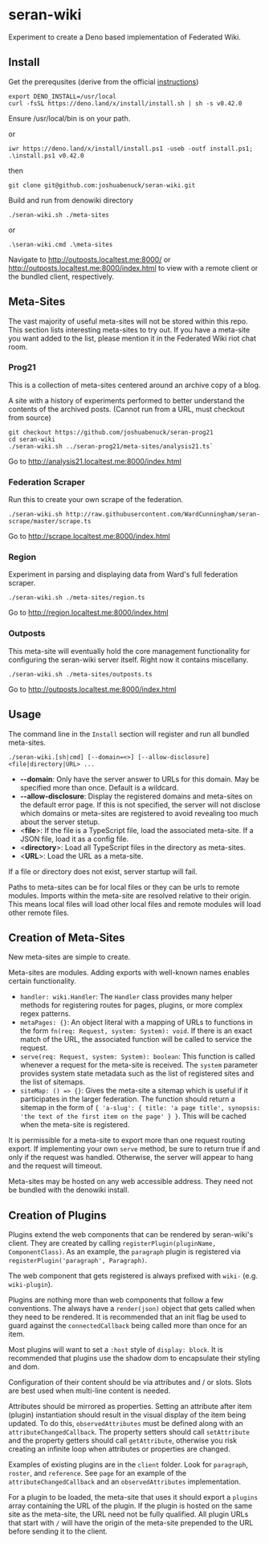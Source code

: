 # seran-wiki
Experiment to create a Deno based implementation of Federated Wiki.

## Install

Get the prerequsites (derive from the official [instructions](https://deno.land/x/install/))
```
export DENO_INSTALL=/usr/local
curl -fsSL https://deno.land/x/install/install.sh | sh -s v0.42.0
```
Ensure /usr/local/bin is on your path.

or
```
iwr https://deno.land/x/install/install.ps1 -useb -outf install.ps1; .\install.ps1 v0.42.0
```
then
```
git clone git@github.com:joshuabenuck/seran-wiki.git
```
Build and run from denowiki directory
```
./seran-wiki.sh ./meta-sites
```
or
```
.\seran-wiki.cmd .\meta-sites
```

Navigate to http://outposts.localtest.me:8000/ or http://outposts.localtest.me:8000/index.html to view with a remote client or the bundled client, respectively.

## Meta-Sites

The vast majority of useful meta-sites will not be stored within this repo. This section lists interesting meta-sites to try out. If you have a meta-site you want added to the list, please mention it in the Federated Wiki riot chat room.

### Prog21
This is a collection of meta-sites centered around an archive copy of a blog.

A site with a history of experiments performed to better understand the contents of the archived posts. (Cannot run from a URL, must checkout from source)

```
git checkout https://github.com/joshuabenuck/seran-prog21
cd seran-wiki
./seran-wiki.sh ../seran-prog21/meta-sites/analysis21.ts`
```

Go to http://analysis21.localtest.me:8000/index.html

### Federation Scraper
Run this to create your own scrape of the federation.

`./seran-wiki.sh http://raw.githubusercontent.com/WardCunningham/seran-scrape/master/scrape.ts`

Go to http://scrape.localtest.me:8000/index.html

### Region
Experiment in parsing and displaying data from Ward's full federation scraper.

`./seran-wiki.sh ./meta-sites/region.ts`

Go to http://region.localtest.me:8000/index.html

### Outposts
This meta-site will eventually hold the core management functionality for configuring the seran-wiki server itself. Right now it contains miscellany.

`./seran-wiki.sh ./meta-sites/outposts.ts`

Go to http://outposts.localtest.me:8000/index.html

## Usage

The command line in the `Install` section will register and run all bundled meta-sites.

`./seran-wiki.[sh|cmd] [--domain=<>] [--allow-disclosure] <file|directory|URL> ...`

  * **--domain**: Only have the server answer to URLs for this domain. May be specified more than once. Default is a wildcard.
  * **--allow-disclosure**: Display the registered domains and meta-sites on the default error page. If this is not specified, the server will not disclose which domains or meta-sites are registered to avoid revealing too much about the server stetup.
  * <**file**>: If the file is a TypeScript file, load the associated meta-site. If a JSON file, load it as a config file.
  * <**directory**>: Load all TypeScript files in the directory as meta-sites.
  * <**URL**>: Load the URL as a meta-site.

If a file or directory does not exist, server startup will fail.

Paths to meta-sites can be for local files or they can be urls to remote modules. Imports within the meta-site are resolved relative to their origin. This means local files will load other local files and remote modules will load other remote files.

## Creation of Meta-Sites

New meta-sites are simple to create.

Meta-sites are modules. Adding exports with well-known names enables certain functionality.

* `handler: wiki.Handler`: The `Handler` class provides many helper methods for registering routes for pages, plugins, or more complex regex patterns.
* `metaPages: {}`: An object literal with a mapping of URLs to functions in the form `fn(req: Request, system: System): void`. If there is an exact match of the URL, the associated function will be called to service the request.
* `serve(req: Request, system: System): boolean`: This function is called whenever a request for the meta-site is received. The `system` parameter provides system state metadata such as the list of registered sites and the list of sitemaps.
* `siteMap: () => {}`: Gives the meta-site a sitemap which is useful if it participates in the larger federation. The function should return a sitemap in the form of `{ 'a-slug': { title: 'a page title', synopsis: 'the text of the first item on the page' } }`. This will be cached when the meta-site is registered.

It is permissible for a meta-site to export more than one request routing export. If implementing your own `serve` method, be sure to return true if and only if the request was handled. Otherwise, the server will appear to hang and the request will timeout.

Meta-sites may be hosted on any web accessible address. They need not be bundled with the denowiki install.

## Creation of Plugins

Plugins extend the web components that can be rendered by seran-wiki's client. They are created by calling `registerPlugin(pluginName, ComponentClass)`. As an example, the `paragraph` plugin is registered via `registerPlugin('paragraph', Paragraph)`.

The web component that gets registered is always prefixed with `wiki-` (e.g. `wiki-plugin`).

Plugins are nothing more than web components that follow a few conventions. The always have a `render(json)` object that gets called when they need to be rendered. It is recommended that an init flag be used to guard against the `connectedCallback` being called more than once for an item.

Most plugins will want to set a `:host` style of `display: block`. It is recommended that plugins use the shadow dom to encapsulate their styling and dom.

Configuration of their content should be via attributes and / or slots. Slots are best used when multi-line content is needed.

Attributes should be mirrored as properties. Setting an attribute after item (plugin) instantiation should result in the visual display of the item being updated. To do this, `observedAttributes` must be defined along with an `attributeChangedCallback`. The property setters should call `setAttribute` and the property getters should call `getAttribute`, otherwise you risk creating an infinite loop when attributes or properties are changed.

Examples of existing plugins are in the `client` folder. Look for `paragraph`, `roster`, and `reference`. See `page` for an example of the `attributeChangedCallback` and an `observedAttributes` implementation.

For a plugin to be loaded, the meta-site that uses it should export a `plugins` array containing the URL of the plugin. If the plugin is hosted on the same site as the meta-site, the URL need not be fully qualified. All plugin URLs that start with `/` will have the origin of the meta-site prepended to the URL before sending it to the client.